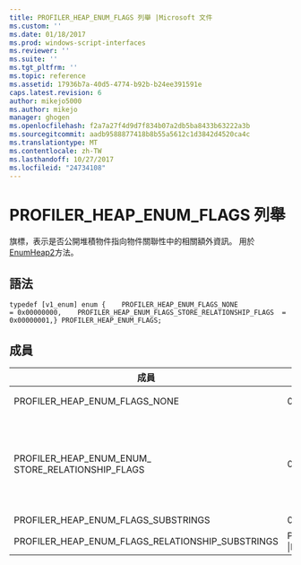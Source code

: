 ```yaml
---
title: PROFILER_HEAP_ENUM_FLAGS 列舉 |Microsoft 文件
ms.custom: ''
ms.date: 01/18/2017
ms.prod: windows-script-interfaces
ms.reviewer: ''
ms.suite: ''
ms.tgt_pltfrm: ''
ms.topic: reference
ms.assetid: 17936b7a-40d5-4774-b92b-b24ee391591e
caps.latest.revision: 6
author: mikejo5000
ms.author: mikejo
manager: ghogen
ms.openlocfilehash: f2a7a27f4d9d7f834b07a2db5ba8433b63222a3b
ms.sourcegitcommit: aadb9588877418b8b55a5612c1d3842d4520ca4c
ms.translationtype: MT
ms.contentlocale: zh-TW
ms.lasthandoff: 10/27/2017
ms.locfileid: "24734108"
---
```

# <a name="profilerheapenumflags-enumeration"></a>PROFILER_HEAP_ENUM_FLAGS 列舉
旗標，表示是否公開堆積物件指向物件關聯性中的相關額外資訊。 用於[EnumHeap2](../../winscript/reference/iactivescriptprofilercontrol5-enumheap2-method.md)方法。  
  
## <a name="syntax"></a>語法  
  
```  
typedef [v1_enum] enum {    PROFILER_HEAP_ENUM_FLAGS_NONE                      = 0x00000000,    PROFILER_HEAP_ENUM_FLAGS_STORE_RELATIONSHIP_FLAGS  = 0x00000001,} PROFILER_HEAP_ENUM_FLAGS;  
```  
  
## <a name="members"></a>成員  
  
|成員|值|描述|  
|------------|-----------|-----------------|  
|PROFILER_HEAP_ENUM_FLAGS_NONE|0x00000000|此堆積物件未公開的物件關聯性的額外資訊。 此堆積物件的行為方式與[IActiveScriptProfilerControl3::HeapEnum](../../winscript/reference/iactivescriptprofilercontrol3-enumheap-method.md)。|  
|PROFILER_HEAP_ENUM_ENUM_ STORE_RELATIONSHIP_FLAGS|0x00000001|此堆積物件會公開物件關聯性中所指向的物件是否不是 getter 或 setter 方法的相關資訊。 這項資訊會儲存在高的 2 個位元組 （16 位元） 的[PROFILER_HEAP_OBJECT_RELATIONSHIP.relationshipInfo](../../winscript/reference/profiler-heap-object-relationship-structure.md)欄位做為其中一個[PROFILER_HEAP_OBJECT_RELATIONSHIP_FLAGS](../../winscript/reference/profiler-heap-object-relationship-flags-enumeration.md)列舉值。|  
|PROFILER_HEAP_ENUM_FLAGS_SUBSTRINGS|0x00000002|此堆積物件用來正確顯示子字串。|  
|PROFILER_HEAP_ENUM_FLAGS_RELATIONSHIP_SUBSTRINGS|PROFILER_HEAP_ENUM_FLAGS_STORE_RELATIONSHIP_FLAGS &#124;PROFILER_HEAP_ENUM_FLAGS_SUBSTRINGS|此堆積物件用來正確顯示子字串。|